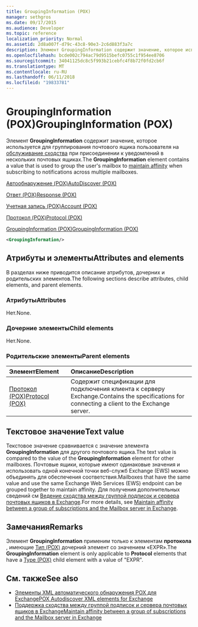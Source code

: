 ```yaml
---
title: GroupingInformation (POX)
manager: sethgros
ms.date: 09/17/2015
ms.audience: Developer
ms.topic: reference
localization_priority: Normal
ms.assetid: 2d8a007f-d79c-43c8-90e3-2c6d883f3a7c
description: Элемент GroupingInformation содержит значение, которое используется для группирования почтового ящика пользователя на обслуживание сходства, когда подписка на уведомления в нескольких почтовых ящиках.
ms.openlocfilehash: bcde002c794ac79d9515befc0755c1f954ee8706
ms.sourcegitcommit: 34041125dc8c5f993b21cebfc4f8b72f0fd2cb6f
ms.translationtype: MT
ms.contentlocale: ru-RU
ms.lasthandoff: 06/11/2018
ms.locfileid: "19833781"
---
```

# <a name="groupinginformation-pox"></a><span data-ttu-id="f842b-103">GroupingInformation (POX)</span><span class="sxs-lookup"><span data-stu-id="f842b-103">GroupingInformation (POX)</span></span>

<span data-ttu-id="f842b-104">Элемент **GroupingInformation** содержит значение, которое используется для группирования почтового ящика пользователя на [обслуживание сходства](http://msdn.microsoft.com/library/1bda4094-88c3-4f61-9219-6ee70f6e81cf%28Office.15%29.aspx) при присоединении к уведомлений в нескольких почтовых ящиках.</span><span class="sxs-lookup"><span data-stu-id="f842b-104">The **GroupingInformation** element contains a value that is used to group the user's mailbox to [maintain affinity](http://msdn.microsoft.com/library/1bda4094-88c3-4f61-9219-6ee70f6e81cf%28Office.15%29.aspx) when subscribing to notifications across multiple mailboxes.</span></span> 
  
[<span data-ttu-id="f842b-105">Автообнаружение (POX)</span><span class="sxs-lookup"><span data-stu-id="f842b-105">AutoDiscover (POX)</span></span>](autodiscover-pox.md)
  
[<span data-ttu-id="f842b-106">Ответ (POX)</span><span class="sxs-lookup"><span data-stu-id="f842b-106">Response (POX)</span></span>](response-pox.md)
  
[<span data-ttu-id="f842b-107">Учетная запись (POX)</span><span class="sxs-lookup"><span data-stu-id="f842b-107">Account (POX)</span></span>](account-pox.md)
  
[<span data-ttu-id="f842b-108">Протокол (POX)</span><span class="sxs-lookup"><span data-stu-id="f842b-108">Protocol (POX)</span></span>](protocol-pox.md)
  
[<span data-ttu-id="f842b-109">GroupingInformation (POX)</span><span class="sxs-lookup"><span data-stu-id="f842b-109">GroupingInformation (POX)</span></span>](groupinginformation-pox.md)
  
```XML
<GroupingInformation/>
```

## <a name="attributes-and-elements"></a><span data-ttu-id="f842b-110">Атрибуты и элементы</span><span class="sxs-lookup"><span data-stu-id="f842b-110">Attributes and elements</span></span>

<span data-ttu-id="f842b-111">В разделах ниже приводится описание атрибутов, дочерних и родительских элементов.</span><span class="sxs-lookup"><span data-stu-id="f842b-111">The following sections describe attributes, child elements, and parent elements.</span></span>
  
### <a name="attributes"></a><span data-ttu-id="f842b-112">Атрибуты</span><span class="sxs-lookup"><span data-stu-id="f842b-112">Attributes</span></span>

<span data-ttu-id="f842b-113">Нет.</span><span class="sxs-lookup"><span data-stu-id="f842b-113">None.</span></span>
  
### <a name="child-elements"></a><span data-ttu-id="f842b-114">Дочерние элементы</span><span class="sxs-lookup"><span data-stu-id="f842b-114">Child elements</span></span>

<span data-ttu-id="f842b-115">Нет.</span><span class="sxs-lookup"><span data-stu-id="f842b-115">None.</span></span>
  
### <a name="parent-elements"></a><span data-ttu-id="f842b-116">Родительские элементы</span><span class="sxs-lookup"><span data-stu-id="f842b-116">Parent elements</span></span>

|<span data-ttu-id="f842b-117">**Элемент**</span><span class="sxs-lookup"><span data-stu-id="f842b-117">**Element**</span></span>|<span data-ttu-id="f842b-118">**Описание**</span><span class="sxs-lookup"><span data-stu-id="f842b-118">**Description**</span></span>|
|:-----|:-----|
|[<span data-ttu-id="f842b-119">Протокол (POX)</span><span class="sxs-lookup"><span data-stu-id="f842b-119">Protocol (POX)</span></span>](protocol-pox.md) <br/> |<span data-ttu-id="f842b-120">Содержит спецификации для подключения клиента к серверу Exchange.</span><span class="sxs-lookup"><span data-stu-id="f842b-120">Contains the specifications for connecting a client to the Exchange server.</span></span>  <br/> |
   
## <a name="text-value"></a><span data-ttu-id="f842b-121">Текстовое значение</span><span class="sxs-lookup"><span data-stu-id="f842b-121">Text value</span></span>

<span data-ttu-id="f842b-122">Текстовое значение сравнивается с значение элемента **GroupingInformation** для другого почтового ящика.</span><span class="sxs-lookup"><span data-stu-id="f842b-122">The text value is compared to the value of the **GroupingInformation** element for other mailboxes.</span></span> <span data-ttu-id="f842b-123">Почтовые ящики, которые имеют одинаковые значения и использовать одной конечной точки веб-служб Exchange (EWS) можно объединять для обеспечения соответствия.</span><span class="sxs-lookup"><span data-stu-id="f842b-123">Mailboxes that have the same value and use the same Exchange Web Services (EWS) endpoint can be grouped together to maintain affinity.</span></span> <span data-ttu-id="f842b-124">Для получения дополнительных сведений см [Ведение сходства между группой подписок и сервера почтовых ящиков в Exchange](http://msdn.microsoft.com/library/1bda4094-88c3-4f61-9219-6ee70f6e81cf%28Office.15%29.aspx).</span><span class="sxs-lookup"><span data-stu-id="f842b-124">For more details, see [Maintain affinity between a group of subscriptions and the Mailbox server in Exchange](http://msdn.microsoft.com/library/1bda4094-88c3-4f61-9219-6ee70f6e81cf%28Office.15%29.aspx).</span></span>
  
## <a name="remarks"></a><span data-ttu-id="f842b-125">Замечания</span><span class="sxs-lookup"><span data-stu-id="f842b-125">Remarks</span></span>

<span data-ttu-id="f842b-126">Элемент **GroupingInformation** применим только к элементам **протокола** , имеющие [Тип (POX)](type-pox.md) дочерний элемент со значением «EXPR».</span><span class="sxs-lookup"><span data-stu-id="f842b-126">The **GroupingInformation** element is only applicable to **Protocol** elements that have a [Type (POX)](type-pox.md) child element with a value of "EXPR".</span></span> 
  
## <a name="see-also"></a><span data-ttu-id="f842b-127">См. также</span><span class="sxs-lookup"><span data-stu-id="f842b-127">See also</span></span>

- [<span data-ttu-id="f842b-128">Элементы XML автоматического обнаружения POX для Exchange</span><span class="sxs-lookup"><span data-stu-id="f842b-128">POX Autodiscover XML elements for Exchange</span></span>](pox-autodiscover-xml-elements-for-exchange.md)
- [<span data-ttu-id="f842b-129">Поддержка сходства между группой подписок и сервера почтовых ящиков в Exchange</span><span class="sxs-lookup"><span data-stu-id="f842b-129">Maintain affinity between a group of subscriptions and the Mailbox server in Exchange</span></span>](http://msdn.microsoft.com/library/1bda4094-88c3-4f61-9219-6ee70f6e81cf%28Office.15%29.aspx)

